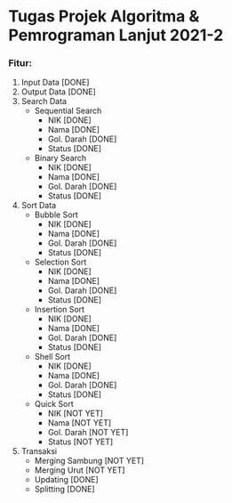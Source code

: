 # Tugas Projek Algoritma & Pemrograman Lanjut 2021-2

### Fitur:

1. Input Data [DONE]
2. Output Data [DONE]
3. Search Data
	 - Sequential Search
		 - NIK [DONE]
		 - Nama [DONE]
		 - Gol. Darah [DONE]	
		 - Status [DONE]
	 - Binary Search
		 - NIK [DONE]
		 - Nama [DONE]
		 - Gol. Darah [DONE]	
		 - Status [DONE]
4. Sort Data
	 - Bubble Sort
		 - NIK [DONE]
		 - Nama [DONE]
		 - Gol. Darah [DONE]	
		 - Status [DONE]
	 - Selection Sort
		 - NIK [DONE]
		 - Nama [DONE]
		 - Gol. Darah [DONE]	
		 - Status [DONE]
	 - Insertion Sort
		 - NIK [DONE]
		 - Nama [DONE]
		 - Gol. Darah [DONE]	
		 - Status [DONE]
	 - Shell Sort
		 - NIK [DONE]
		 - Nama [DONE]
		 - Gol. Darah [DONE]	
		 - Status [DONE]
	 - Quick Sort
		 - NIK [NOT YET]
		 - Nama [NOT YET]
		 - Gol. Darah [NOT YET]	
		 - Status [NOT YET]
5. Transaksi
	 - Merging Sambung [NOT YET]
	 - Merging Urut [NOT YET]
	 - Updating [DONE]
	 - Splitting [DONE]
